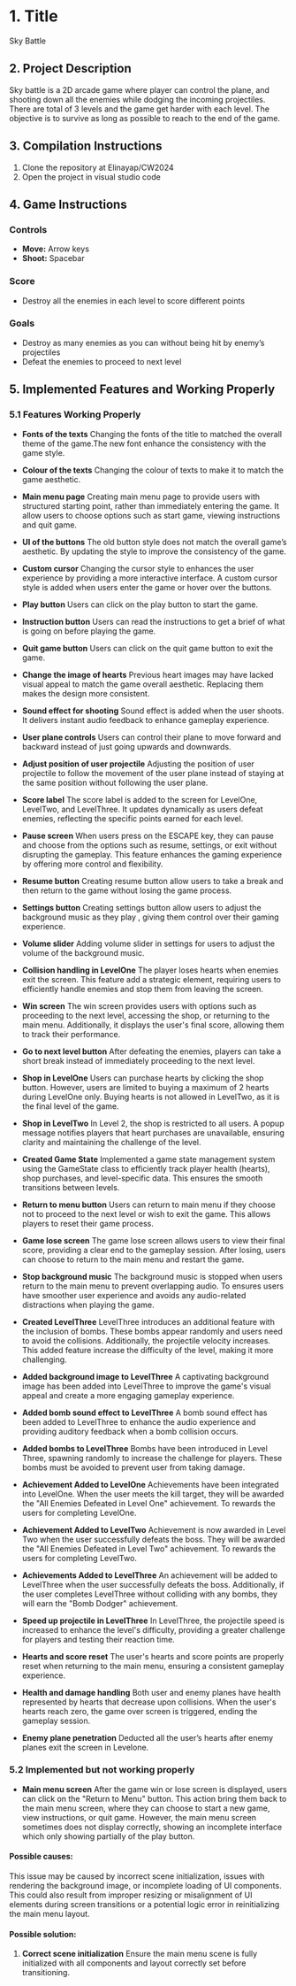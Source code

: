# 1. Title
Sky Battle

## 2. Project Description
Sky battle is a 2D arcade game where player can control the plane, and shooting down all the enemies while dodging the incoming projectiles. There are total of 3 levels and the game get harder with each level. The objective is to survive as long as possible to reach to the end of the game.

## 3. Compilation Instructions
1. Clone the repository at Elinayap/CW2024  
2. Open the project in visual studio code

## 4. Game Instructions

### Controls
- **Move:**    Arrow keys
- **Shoot:**   Spacebar

### Score
- Destroy all the enemies in each level to score different points

### Goals
-  Destroy as many enemies as you can without being hit by enemy’s projectiles
-  Defeat the enemies to proceed to next level

## 5. Implemented Features and Working Properly
### 5.1 Features Working Properly

- **Fonts of the texts**
Changing the fonts of the title to matched the overall theme of the game.The new font enhance the consistency with the game style.

- **Colour of the texts**
Changing the colour of texts to make it to match the game aesthetic.

- **Main menu page**
Creating main menu page to provide users with structured starting point, rather than immediately entering the game. It allow users to choose options such as start game, viewing instructions and quit game.

- **UI of the buttons**
The old button style does not match the overall game’s aesthetic. By updating the style to improve the consistency of the game.

- **Custom cursor**
Changing the cursor style to enhances the user experience by providing a more interactive interface. A custom cursor style is added when users enter the game or hover over the buttons.

- **Play button**
Users can click on the play button to start the game.

- **Instruction button**
Users can read the instructions to get a brief of what is going on before playing the game.

- **Quit game button**
Users can click on the quit game button to exit the game.

- **Change the image of hearts**
Previous  heart images may have lacked visual appeal to match the game overall aesthetic. Replacing them makes the design more consistent.

- **Sound effect for shooting**
Sound effect is added when the user shoots. It delivers instant audio feedback to enhance gameplay experience.

- **User plane controls**
Users can control their plane to move forward and backward instead of just going upwards and downwards.

- **Adjust position of user projectile**
Adjusting the position of user projectile to follow the movement of the user plane instead of staying at the same position without following the user plane.

- **Score label**
The score label is added to the screen for LevelOne, LevelTwo, and LevelThree. It updates dynamically as users defeat enemies, reflecting the specific points earned for each level.

- **Pause screen**
When users press on the ESCAPE key, they can pause and choose from the options such as resume, settings, or exit without disrupting the gameplay. This feature enhances the gaming experience by offering more control and flexibility. 

- **Resume button**
Creating resume button allow users to take a break and then return to the game without losing the game process.

- **Settings button**
Creating settings button allow users to adjust the background music as they play , giving them control over their gaming experience.

- **Volume slider**
Adding volume slider in settings for users to adjust the volume of the background music.

- **Collision handling in LevelOne**
The player loses hearts when enemies exit the screen. This feature add a strategic element, requiring users to efficiently handle enemies and stop them from leaving the screen.

- **Win screen**
The win screen provides users with options such as proceeding to the next level, accessing the shop, or returning to the main menu. Additionally, it displays the user's final score, allowing them to track their performance.

- **Go to next level button**
After defeating the enemies, players can take a short break instead of immediately proceeding to the next level.

- **Shop in LevelOne**
Users can purchase hearts by clicking the shop button. However, users are limited to buying a maximum of 2 hearts during LevelOne only. Buying hearts is not allowed in LevelTwo, as it is the final level of the game.

- **Shop in LevelTwo**
In Level 2, the shop is restricted to all users. A popup message notifies players that heart purchases are unavailable, ensuring clarity and maintaining the challenge of the level.

- **Created Game State**
Implemented a game state management system using the GameState class to efficiently track player health (hearts), shop purchases, and level-specific data. This ensures the  smooth transitions between levels.

- **Return to menu button**
Users can return to main menu if they choose not to proceed to the next level or wish to exit the game. This allows players to reset their game process.

- **Game lose screen**
The game lose screen allows users to view their final score, providing a clear end to the gameplay session. After losing, users can choose to return to the main menu and restart the game.

- **Stop background music**
The background music is stopped when users return to the main menu to prevent overlapping audio. To ensures users have smoother user experience and avoids any audio-related distractions when playing the game.

- **Created LevelThree**
LevelThree introduces an additional feature with the inclusion of bombs. These bombs appear randomly and users need to avoid the collisions. Additionally, the projectile velocity increases. This added feature increase the difficulty of the level, making it more challenging.

- **Added background image to LevelThree**
A captivating background image has been added into LevelThree to improve the game's visual appeal and create a more engaging gameplay experience.

- **Added bomb sound effect to LevelThree**
A bomb sound effect has been added to LevelThree to enhance the audio experience and providing auditory feedback when a bomb collision occurs.

- **Added bombs to LevelThree**
Bombs have been introduced in Level Three, spawning randomly to increase the challenge for players. These bombs must be avoided to prevent user from taking damage.

- **Achievement Added to LevelOne**
Achievements have been integrated into LevelOne. When the user meets the kill target, they will be awarded the "All Enemies Defeated in Level One" achievement. To rewards the users for completing LevelOne.

- **Achievement Added to LevelTwo**
Achievement is now awarded in Level Two when the user successfully defeats the boss. They will be awarded the "All Enemies Defeated in Level Two" achievement. To rewards the users for completing LevelTwo.

- **Achievements Added to LevelThree**
An achievement will be added to LevelThree when the user successfully defeats the boss. Additionally, if the user completes LevelThree without colliding with any bombs, they will earn the "Bomb Dodger" achievement. 

- **Speed up projectile in LevelThree**
In LevelThree, the projectile speed is increased to enhance the level's difficulty, providing a greater challenge for players and testing their reaction time.

- **Hearts and score reset**
The user's hearts and score points are properly reset when returning to the main menu, ensuring a consistent gameplay experience.

- **Health and damage handling**
Both user and enemy planes have health represented by hearts that decrease upon collisions. When the user's hearts reach zero, the game over screen is triggered, ending the gameplay session.

- **Enemy plane penetration**
Deducted all the user’s hearts after enemy planes exit the screen in Levelone.

### 5.2 Implemented but not working properly

- **Main menu screen**
After the game win or lose screen is displayed, users can click on the "Return to Menu" button. This action bring them back to the main menu screen, where they can choose to start a new game, view  instructions, or quit game. However, the main menu screen sometimes does not display correctly, showing an incomplete interface which only showing partially of the play button.
#### Possible causes: 
This issue may be caused by incorrect  scene initialization, issues with rendering the background image, or incomplete loading of UI components. This could also result from improper resizing or misalignment of UI elements during screen transitions or a potential logic error in reinitializing the main menu layout.

#### Possible solution: 
1. **Correct scene initialization**
Ensure the main menu scene is fully initialized with all components and layout correctly set before transitioning.

